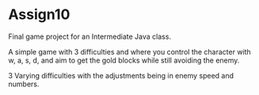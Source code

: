 # Assign10
Final game project for an Intermediate Java class.

A simple game with 3 difficulties and where you control the character with w, a, s, d, and aim to get the gold blocks while
still avoiding the enemy.

3 Varying difficulties with the adjustments being in enemy speed and numbers.
